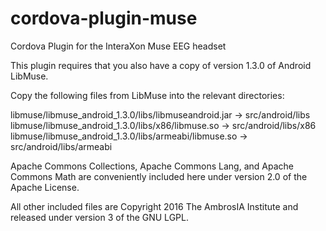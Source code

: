 # cordova-plugin-muse
Cordova Plugin for the InteraXon Muse EEG headset

This plugin requires that you also have a copy of version 1.3.0 of Android LibMuse. 

Copy the following files from LibMuse into the relevant directories:

libmuse/libmuse_android_1.3.0/libs/libmuseandroid.jar -> src/android/libs
libmuse/libmuse_android_1.3.0/libs/x86/libmuse.so     -> src/android/libs/x86
libmuse/libmuse_android_1.3.0/libs/armeabi/libmuse.so -> src/android/libs/armeabi

Apache Commons Collections, Apache Commons Lang, and Apache Commons Math are conveniently included here under version 2.0 of the Apache License. 

All other included files are Copyright 2016 The AmbrosIA Institute and released under version 3 of the GNU LGPL.
